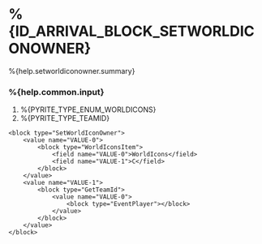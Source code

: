 # %{ID_ARRIVAL_BLOCK_SETWORLDICONOWNER}

%{help.setworldiconowner.summary}

### %{help.common.input}

1. %{PYRITE_TYPE_ENUM_WORLDICONS}
2. %{PYRITE_TYPE_TEAMID}

```
<block type="SetWorldIconOwner">
    <value name="VALUE-0">
        <block type="WorldIconsItem">
            <field name="VALUE-0">WorldIcons</field>
            <field name="VALUE-1">C</field>
        </block>
    </value>
    <value name="VALUE-1">
        <block type="GetTeamId">
            <value name="VALUE-0">
                <block type="EventPlayer"></block>
            </value>
        </block>
    </value>
</block>
```
